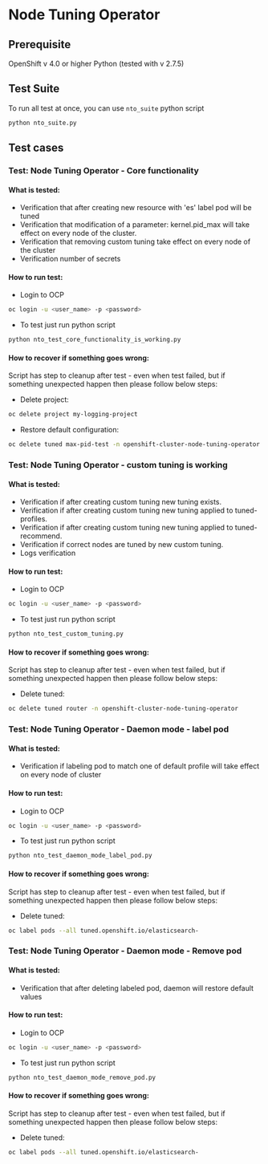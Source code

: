 # Node Tuning Operator

## Prerequisite

OpenShift v 4.0 or higher 
Python (tested with v 2.7.5) 

## Test Suite

To run all test at once, you can use `nto_suite` python script

```bash
python nto_suite.py
```

## Test cases
### Test: Node Tuning Operator - Core functionality

#### What is tested:

- Verification that after creating new resource with 'es' label pod will be tuned
- Verification that modification of a parameter: kernel.pid_max will take effect on every node of the cluster.
- Verification that removing custom tuning take effect on every node of the cluster
- Verification number of secrets

#### How to run test:

- Login to OCP
```bash
oc login -u <user_name> -p <password>
```
- To test just run python script
```bash
python nto_test_core_functionality_is_working.py
```

#### How to recover if something goes wrong:
Script has step to cleanup after test - even when test failed, but if something unexpected happen then please follow below steps:

- Delete project:
```bash
oc delete project my-logging-project
```

- Restore default configuration:
```bash
oc delete tuned max-pid-test -n openshift-cluster-node-tuning-operator
```

### Test: Node Tuning Operator - custom tuning is working

#### What is tested:

- Verification if after creating custom tuning new tuning exists.
- Verification if after creating custom tuning new tuning applied to tuned-profiles.
- Verification if after creating custom tuning new tuning applied to tuned-recommend.
- Verification if correct nodes are tuned by new custom tuning.
- Logs verification

#### How to run test:

- Login to OCP
```bash
oc login -u <user_name> -p <password>
```
- To test just run python script
```bash
python nto_test_custom_tuning.py
```

#### How to recover if something goes wrong:
Script has step to cleanup after test - even when test failed, but if something unexpected happen then please follow below steps:

- Delete tuned:
```bash
oc delete tuned router -n openshift-cluster-node-tuning-operator
```


### Test: Node Tuning Operator - Daemon mode - label pod

#### What is tested:

- Verification if labeling pod to match one of default profile will take effect on every node of cluster

#### How to run test:

- Login to OCP
```bash
oc login -u <user_name> -p <password>
```
- To test just run python script
```bash
python nto_test_daemon_mode_label_pod.py
```

#### How to recover if something goes wrong:
Script has step to cleanup after test - even when test failed, but if something unexpected happen then please follow below steps:

- Delete tuned:
```bash
oc label pods --all tuned.openshift.io/elasticsearch-
```

### Test: Node Tuning Operator - Daemon mode - Remove pod

#### What is tested:

- Verification that after deleting labeled pod, daemon will restore default values

#### How to run test:

- Login to OCP
```bash
oc login -u <user_name> -p <password>
```
- To test just run python script
```bash
python nto_test_daemon_mode_remove_pod.py
```

#### How to recover if something goes wrong:
Script has step to cleanup after test - even when test failed, but if something unexpected happen then please follow below steps:

- Delete tuned:
```bash
oc label pods --all tuned.openshift.io/elasticsearch-
```